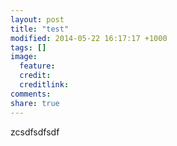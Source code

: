 ```yaml
---
layout: post
title: "test"
modified: 2014-05-22 16:17:17 +1000
tags: []
image:
  feature: 
  credit: 
  creditlink: 
comments: 
share: true
---
```

zcsdfsdfsdf